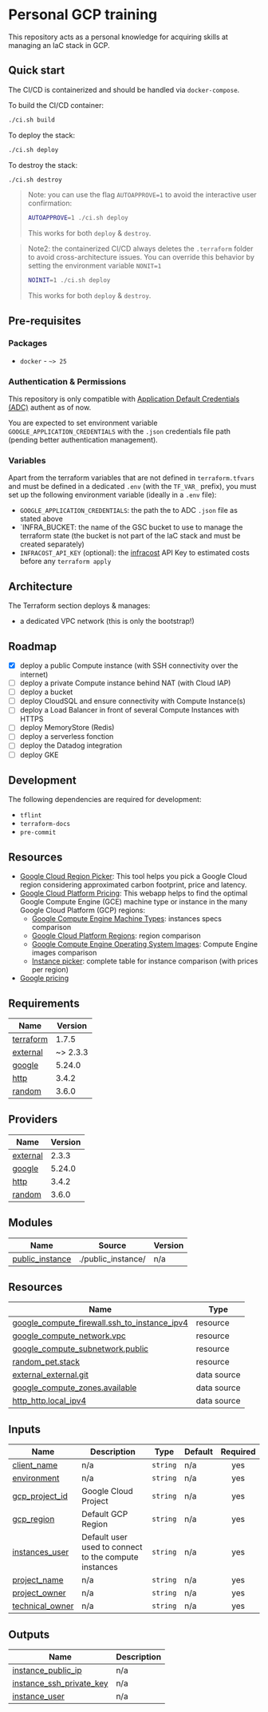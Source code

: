 # Personal GCP training

This repository acts as a personal knowledge for acquiring skills at managing an
IaC stack in GCP.

## Quick start

The CI/CD is containerized and should be handled via `docker-compose`.

To build the CI/CD container:

```bash
./ci.sh build
```

To deploy the stack:

```bash
./ci.sh deploy
```

To destroy the stack:

```bash
./ci.sh destroy
```

> Note: you can use the flag `AUTOAPPROVE=1` to avoid the interactive user confirmation:
>
> ```bash
> AUTOAPPROVE=1 ./ci.sh deploy
> ```
>
> This works for both `deploy` & `destroy`.

> Note2: the containerized CI/CD always deletes the `.terraform` folder
> to avoid cross-architecture issues.
> You can override this behavior by setting the environment variable `NONIT=1`
>
> ```bash
> NOINIT=1 ./ci.sh deploy
> ```
>
> This works for both `deploy` & `destroy`.

## Pre-requisites

### Packages

- `docker` - `~> 25`

### Authentication & Permissions

This repository is only compatible with [Application Default Credentials (ADC)](https://cloud.google.com/docs/authentication/application-default-credentials)
authent as of now.

You are expected to set environment variable `GOOGLE_APPLICATION_CREDENTIALS`
with the `.json` credentials file path (pending better authentication management).

### Variables

Apart from the terraform variables that are not defined in `terraform.tfvars`
and must be defined in a dedicated `.env` (with the `TF_VAR_` prefix), you must
set up the following environment variable (ideally in a `.env` file):

* `GOOGLE_APPLICATION_CREDENTIALS`: the path the to ADC `.json` file as stated
  above
* `INFRA_BUCKET: the name of the GSC bucket to use to manage the terraform
  state (the bucket is not part of the IaC stack and must be created separately)
* `INFRACOST_API_KEY` (optional): the [infracost](https://www.infracost.io/)
  API Key to estimated costs before any `terraform apply`

## Architecture

The Terraform section deploys & manages:

- a dedicated VPC network (this is only the bootstrap!)

## Roadmap

- [x] deploy a public Compute instance (with SSH connectivity over the internet)
- [ ] deploy a private Compute instance behind NAT (with Cloud IAP)
- [ ] deploy a bucket
- [ ] deploy CloudSQL and ensure connectivity with Compute Instance(s)
- [ ] deploy a Load Balancer in front of several Compute Instances with HTTPS
- [ ] deploy MemoryStore (Redis)
- [ ] deploy a serverless fonction
- [ ] deploy the Datadog integration
- [ ] deploy GKE

## Development

The following dependencies are required for development:

* `tflint`
* `terraform-docs`
* `pre-commit`

## Resources

- [Google Cloud Region Picker](https://googlecloudplatform.github.io/region-picker/):
  This tool helps you pick a Google Cloud region considering approximated carbon
  footprint, price and latency.
- [Google Cloud Platform Pricing](https://gcloud-compute.com/): This webapp
  helps to find the optimal Google Compute Engine (GCE) machine type or instance
  in the many Google Cloud Platform (GCP) regions:
  - [Google Compute Engine Machine Types](https://gcloud-compute.com/instances.html):
    instances specs comparison
  - [Google Cloud Platform Regions](https://gcloud-compute.com/regions.html):
    region comparison
  - [Google Compute Engine Operating System Images](https://gcloud-compute.com/images.html):
    Compute Engine images comparison
  - [Instance picker](https://gcloud-compute.com/grid.html): complete table for instance
    comparison (with prices per region)
- [Google pricing](https://cloud.google.com/pricing/list?hl=en)

<!-- BEGIN_TF_DOCS -->
## Requirements

| Name | Version |
|------|---------|
| <a name="requirement_terraform"></a> [terraform](#requirement\_terraform) | 1.7.5 |
| <a name="requirement_external"></a> [external](#requirement\_external) | ~> 2.3.3 |
| <a name="requirement_google"></a> [google](#requirement\_google) | 5.24.0 |
| <a name="requirement_http"></a> [http](#requirement\_http) | 3.4.2 |
| <a name="requirement_random"></a> [random](#requirement\_random) | 3.6.0 |

## Providers

| Name | Version |
|------|---------|
| <a name="provider_external"></a> [external](#provider\_external) | 2.3.3 |
| <a name="provider_google"></a> [google](#provider\_google) | 5.24.0 |
| <a name="provider_http"></a> [http](#provider\_http) | 3.4.2 |
| <a name="provider_random"></a> [random](#provider\_random) | 3.6.0 |

## Modules

| Name | Source | Version |
|------|--------|---------|
| <a name="module_public_instance"></a> [public\_instance](#module\_public\_instance) | ./public_instance/ | n/a |

## Resources

| Name | Type |
|------|------|
| [google_compute_firewall.ssh_to_instance_ipv4](https://registry.terraform.io/providers/hashicorp/google/5.24.0/docs/resources/compute_firewall) | resource |
| [google_compute_network.vpc](https://registry.terraform.io/providers/hashicorp/google/5.24.0/docs/resources/compute_network) | resource |
| [google_compute_subnetwork.public](https://registry.terraform.io/providers/hashicorp/google/5.24.0/docs/resources/compute_subnetwork) | resource |
| [random_pet.stack](https://registry.terraform.io/providers/hashicorp/random/3.6.0/docs/resources/pet) | resource |
| [external_external.git](https://registry.terraform.io/providers/hashicorp/external/latest/docs/data-sources/external) | data source |
| [google_compute_zones.available](https://registry.terraform.io/providers/hashicorp/google/5.24.0/docs/data-sources/compute_zones) | data source |
| [http_http.local_ipv4](https://registry.terraform.io/providers/hashicorp/http/3.4.2/docs/data-sources/http) | data source |

## Inputs

| Name | Description | Type | Default | Required |
|------|-------------|------|---------|:--------:|
| <a name="input_client_name"></a> [client\_name](#input\_client\_name) | n/a | `string` | n/a | yes |
| <a name="input_environment"></a> [environment](#input\_environment) | n/a | `string` | n/a | yes |
| <a name="input_gcp_project_id"></a> [gcp\_project\_id](#input\_gcp\_project\_id) | Google Cloud Project | `string` | n/a | yes |
| <a name="input_gcp_region"></a> [gcp\_region](#input\_gcp\_region) | Default GCP Region | `string` | n/a | yes |
| <a name="input_instances_user"></a> [instances\_user](#input\_instances\_user) | Default user used to connect to the compute instances | `string` | n/a | yes |
| <a name="input_project_name"></a> [project\_name](#input\_project\_name) | n/a | `string` | n/a | yes |
| <a name="input_project_owner"></a> [project\_owner](#input\_project\_owner) | n/a | `string` | n/a | yes |
| <a name="input_technical_owner"></a> [technical\_owner](#input\_technical\_owner) | n/a | `string` | n/a | yes |

## Outputs

| Name | Description |
|------|-------------|
| <a name="output_instance_public_ip"></a> [instance\_public\_ip](#output\_instance\_public\_ip) | n/a |
| <a name="output_instance_ssh_private_key"></a> [instance\_ssh\_private\_key](#output\_instance\_ssh\_private\_key) | n/a |
| <a name="output_instance_user"></a> [instance\_user](#output\_instance\_user) | n/a |
<!-- END_TF_DOCS -->
